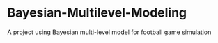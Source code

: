 # Bayesian-Multilevel-Modeling
A project using Bayesian multi-level model for football game simulation
